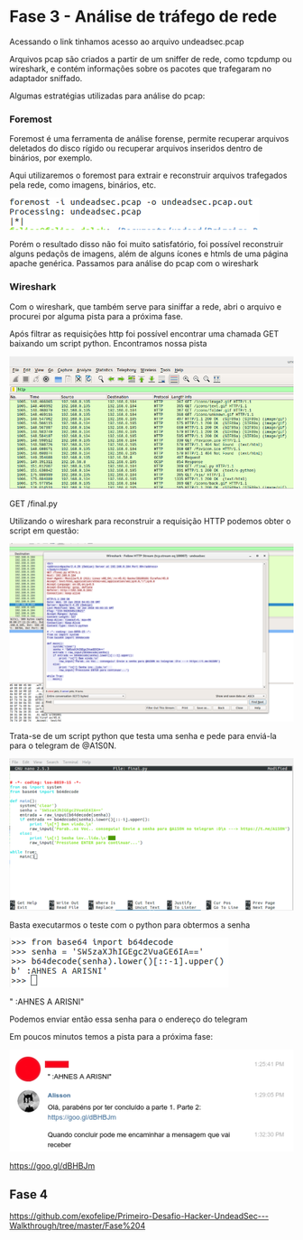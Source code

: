 # Fase 3 - Análise de tráfego de rede

Acessando o link tinhamos acesso ao arquivo undeadsec.pcap

Arquivos pcap são criados a partir de um sniffer de rede, como tcpdump ou wireshark, e contém informações sobre os pacotes que trafegaram no adaptador sniffado.

Algumas estratégias utilizadas para análise do pcap:

### Foremost
Foremost é uma ferramenta de análise forense, permite recuperar arquivos deletados do disco rígido ou recuperar arquivos inseridos dentro de binários, por exemplo.

Aqui utilizaremos o foremost para extrair e reconstruir arquivos trafegados pela rede, como imagens, binários, etc.

![](https://github.com/exofelipe/Primeiro-Desafio-Hacker-UndeadSec---Walkthrough/raw/master/Fase%203/Selection_052.png)

Porém o resultado disso não foi muito satisfatório, foi possível reconstruir alguns pedaçõs de imagens, além de alguns ícones e htmls de uma página apache genérica. Passamos para análise do pcap com o wireshark

### Wireshark
Com o wireshark, que também serve para siniffar a rede, abri o arquivo e procurei por alguma pista para a próxima fase.

Após filtrar as requisições http foi possível encontrar uma chamada GET baixando um script python. Encontramos nossa pista

![](https://github.com/exofelipe/Primeiro-Desafio-Hacker-UndeadSec---Walkthrough/raw/master/Fase%203/Selection_053.png)

GET /final.py

Utilizando o wireshark para reconstruir a requisição HTTP podemos obter o script em questão:

![](https://github.com/exofelipe/Primeiro-Desafio-Hacker-UndeadSec---Walkthrough/raw/master/Fase%203/Selection_054.png)

Trata-se de um script python que testa uma senha e pede para enviá-la para o telegram de @A1S0N.

![](https://github.com/exofelipe/Primeiro-Desafio-Hacker-UndeadSec---Walkthrough/raw/master/Fase%203/Selection_055.png)

Basta executarmos o teste com o python para obtermos a senha 

![](https://github.com/exofelipe/Primeiro-Desafio-Hacker-UndeadSec---Walkthrough/raw/master/Fase%203/Selection_056.png)

" :AHNES A ARISNI"

Podemos enviar então essa senha para o endereço do telegram

Em poucos minutos temos a pista para a próxima fase:

![](https://github.com/exofelipe/Primeiro-Desafio-Hacker-UndeadSec---Walkthrough/raw/master/Fase%203/Selection_057.png)

https://goo.gl/dBHBJm

## Fase 4
https://github.com/exofelipe/Primeiro-Desafio-Hacker-UndeadSec---Walkthrough/tree/master/Fase%204
